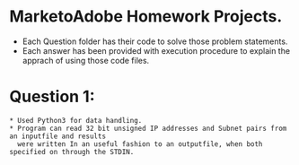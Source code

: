 # MarketoAdobe Homework Projects. 

* Each Question folder has their code to solve those problem statements. 
* Each answer has been provided with execution procedure to explain the apprach of using those code files. 

# Question 1:
    * Used Python3 for data handling. 
    * Program can read 32 bit unsigned IP addresses and Subnet pairs from an inputfile and results 
      were written In an useful fashion to an outputfile, when both specified on through the STDIN.  
